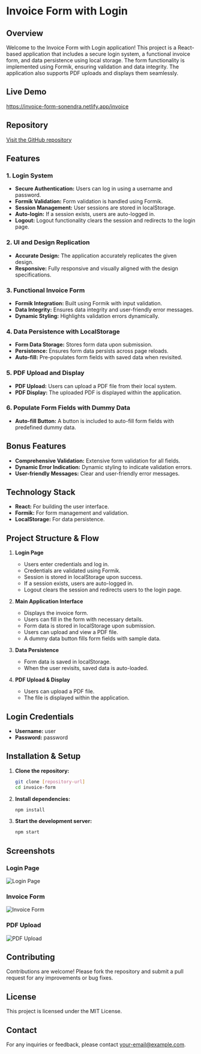 # Invoice Form with Login

## Overview

Welcome to the Invoice Form with Login application! This project is a React-based application that includes a secure login system, a functional invoice form, and data persistence using local storage. The form functionality is implemented using Formik, ensuring validation and data integrity. The application also supports PDF uploads and displays them seamlessly.

## Live Demo

https://invoice-form-sonendra.netlify.app/invoice
## Repository

[Visit the GitHub repository](https://github.com/sonendraelon/invoice-form-edstruments.git)

## Features

### 1. Login System

- **Secure Authentication:** Users can log in using a username and password.
- **Formik Validation:** Form validation is handled using Formik.
- **Session Management:** User sessions are stored in localStorage.
- **Auto-login:** If a session exists, users are auto-logged in.
- **Logout:** Logout functionality clears the session and redirects to the login page.

### 2. UI and Design Replication

- **Accurate Design:** The application accurately replicates the given design.
- **Responsive:** Fully responsive and visually aligned with the design specifications.

### 3. Functional Invoice Form

- **Formik Integration:** Built using Formik with input validation.
- **Data Integrity:** Ensures data integrity and user-friendly error messages.
- **Dynamic Styling:** Highlights validation errors dynamically.

### 4. Data Persistence with LocalStorage

- **Form Data Storage:** Stores form data upon submission.
- **Persistence:** Ensures form data persists across page reloads.
- **Auto-fill:** Pre-populates form fields with saved data when revisited.

### 5. PDF Upload and Display

- **PDF Upload:** Users can upload a PDF file from their local system.
- **PDF Display:** The uploaded PDF is displayed within the application.

### 6. Populate Form Fields with Dummy Data

- **Auto-fill Button:** A button is included to auto-fill form fields with predefined dummy data.

## Bonus Features

- **Comprehensive Validation:** Extensive form validation for all fields.
- **Dynamic Error Indication:** Dynamic styling to indicate validation errors.
- **User-friendly Messages:** Clear and user-friendly error messages.

## Technology Stack

- **React:** For building the user interface.
- **Formik:** For form management and validation.
- **LocalStorage:** For data persistence.

## Project Structure & Flow

1. **Login Page**

   - Users enter credentials and log in.
   - Credentials are validated using Formik.
   - Session is stored in localStorage upon success.
   - If a session exists, users are auto-logged in.
   - Logout clears the session and redirects users to the login page.

2. **Main Application Interface**

   - Displays the invoice form.
   - Users can fill in the form with necessary details.
   - Form data is stored in localStorage upon submission.
   - Users can upload and view a PDF file.
   - A dummy data button fills form fields with sample data.

3. **Data Persistence**

   - Form data is saved in localStorage.
   - When the user revisits, saved data is auto-loaded.

4. **PDF Upload & Display**

   - Users can upload a PDF file.
   - The file is displayed within the application.

## Login Credentials

- **Username:** user
- **Password:** password

## Installation & Setup

1. **Clone the repository:**
   ```sh
   git clone [repository-url]
   cd invoice-form
   ```
2. **Install dependencies:**
   ```sh
   npm install
   ```
3. **Start the development server:**
   ```sh
   npm start
   ```

## Screenshots

### Login Page

![Login Page](#)

### Invoice Form

![Invoice Form](#)

### PDF Upload

![PDF Upload](#)

## Contributing

Contributions are welcome! Please fork the repository and submit a pull request for any improvements or bug fixes.

## License

This project is licensed under the MIT License.

## Contact

For any inquiries or feedback, please contact [your-email@example.com](mailto:your-email@example.com).
